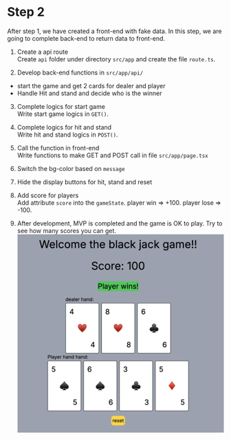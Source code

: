 # Step 2
After step 1, we have created a front-end with fake data. In this step, we are going to complete back-end to return data to front-end.


1. Create a api route<br>
Create `api` folder under directory `src/app` and create the file `route.ts`.

2. Develop back-end functions in `src/app/api/`<br>
- start the game and get 2 cards for dealer and player
- Handle Hit and stand and decide who is the winner

3. Complete logics for start game<br>
Write start game logics in `GET()`.

4. Complete logics for hit and stand<br>
Write hit and stand logics in `POST()`.

5. Call the function in front-end<br>
Write functions to make GET and POST call in file `src/app/page.tsx`

6. Switch the bg-color based on `message`

7. Hide the display buttons for hit, stand and reset<br>

8. Add score for players<br>
Add attribute `score` into the `gameState`. player win => +100. player lose => -100. 

8. After development, MVP is completed and the game is OK to play. Try to see how many scores you can get.
![alt text](/imagesForReadme/ui-2.png)